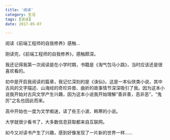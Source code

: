 ```yaml
---
title: '阅读'
category: 生活
tags: [说说]
date: 2017-05-07

---
```


阅读《前端工程师的自我修养》感触...

<!-- more -->

刚读完，《前端工程师的自我修养》，感触颇深。

我还记得我第一次阅读是在小学时期，书籍是《淘气包马小跳》，当时应该还是很喜欢看的。

初中是开启我阅读的篇章，我记忆深刻的是《诛仙》。这是一本仙侠类小说，其中古风的文字描述、山海经的奇珍异兽、曲折的故事情节深深吸引了我。因为这本小说我开始对古风文学产生兴趣，因为这本小说我开始理解“善非善，恶非恶”，“鬼厉”之名也因此而来。

高中开始也一度为文学痴迷，读了些王小波、韩寒的小说。

大学就很少看书了，大多数信息获取都来自互联网。

如今又对读书产生了兴趣，感到好像发现了一片新的世界一样……
